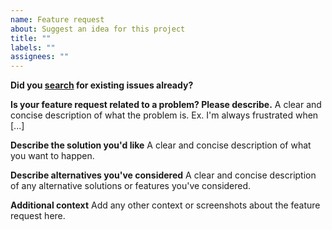```yaml
---
name: Feature request
about: Suggest an idea for this project
title: ""
labels: ""
assignees: ""
---
```


**Did you [search](https://github.com/LucasPickering/slumber/issues) for existing issues already?**

**Is your feature request related to a problem? Please describe.**
A clear and concise description of what the problem is. Ex. I'm always frustrated when [...]

**Describe the solution you'd like**
A clear and concise description of what you want to happen.

**Describe alternatives you've considered**
A clear and concise description of any alternative solutions or features you've considered.

**Additional context**
Add any other context or screenshots about the feature request here.
